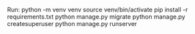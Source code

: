 Run:
python -m venv venv
source venv/bin/activate
pip install -r requirements.txt
python manage.py migrate
python manage.py createsuperuser
python manage.py runserver
